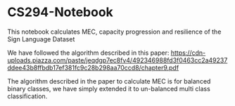 # CS294-Notebook

This notebook calculates MEC, capacity progression and resilience of the Sign Language Dataset

We have followed the algorithm described in this paper: https://cdn-uploads.piazza.com/paste/jeqdgp7ec8fv4/492346988fd3f0463cc2a49237ddee43b8ffbdb17ef381fc9c28b298aa70ccd8/chapter9.pdf

The algorithm described in the paper to calculate MEC is for balanced binary classes, we have simply extended it to un-balanced multi class classification.
